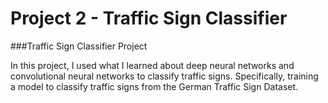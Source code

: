 # Project 2 - Traffic Sign Classifier

###Traffic Sign Classifier Project

In this project, I used what I learned about deep neural networks and convolutional neural networks to classify traffic signs. Specifically, training a model to classify traffic signs from the German Traffic Sign Dataset.

